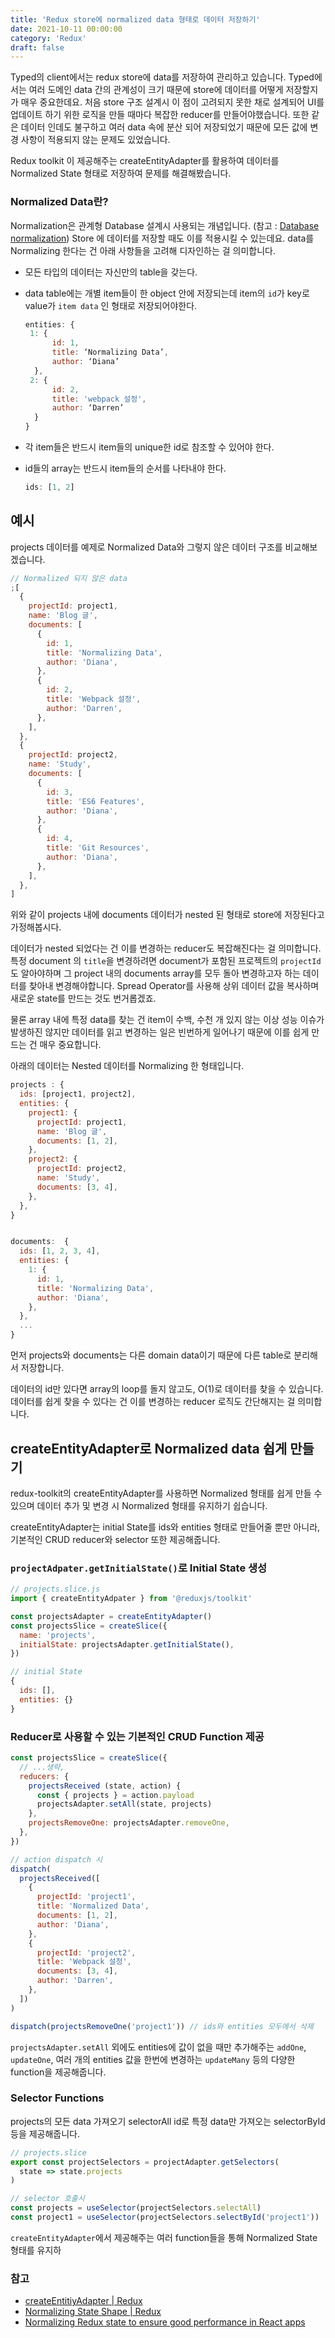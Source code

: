 ```yaml
---
title: 'Redux store에 normalized data 형태로 데이터 저장하기'
date: 2021-10-11 00:00:00
category: 'Redux'
draft: false
---
```


Typed의 client에서는 redux store에 data를 저장하여 관리하고 있습니다. Typed에서는 여러 도메인 data 간의 관계성이 크기 때문에 store에 데이터를 어떻게 저장할지가 매우 중요한데요. 처음 store 구조 설계시 이 점이 고려되지 못한 채로 설계되어 UI를 업데이트 하기 위한 로직을 만들 때마다 복잡한 reducer를 만들어야했습니다. 또한 같은 데이터 인데도 불구하고 여러 data 속에 분산 되어 저장되었기 때문에 모든 값에 변경 사항이 적용되지 않는 문제도 있었습니다.

Redux toolkit 이 제공해주는 createEntityAdapter를 활용하여 데이터를 Normalized State 형태로 저장하여 문제를 해결해봤습니다.

### **Normalized Data란?**

Normalization은 관계형 Database 설계시 사용되는 개념입니다. (참고 : [Database normalization](https://en.wikipedia.org/wiki/Database_normalization)) Store 에 데이터를 저장할 때도 이를 적용시킬 수 있는데요. data를 Normalizing 한다는 건 아래 사항들을 고려해 디자인하는 걸 의미합니다.

- 모든 타입의 데이터는 자신만의 table을 갖는다.
- data table에는 개별 item들이 한 object 안에 저장되는데 item의 `id`가 key로 value가 `item data` 인 형태로 저장되어야한다.

  ```js
  entities: {
   1: {
  		id: 1,
  		title: ‘Normalizing Data’,
  		author: ‘Diana’
  	},
   2: {
  		id: 2,
  		title: 'webpack 설정',
  		author: ‘Darren’
  	}
  }
  ```

- 각 item들은 반드시 item들의 unique한 id로 참조할 수 있어야 한다.
- id들의 array는 반드시 item들의 순서를 나타내야 한다.
  ```js
  ids: [1, 2]
  ```

## 예시

projects 데이터를 예제로 Normalized Data와 그렇지 않은 데이터 구조를 비교해보겠습니다.

```js
// Normalized 되지 않은 data
;[
  {
    projectId: project1,
    name: 'Blog 글',
    documents: [
      {
        id: 1,
        title: 'Normalizing Data',
        author: 'Diana',
      },
      {
        id: 2,
        title: 'Webpack 설정',
        author: 'Darren',
      },
    ],
  },
  {
    projectId: project2,
    name: 'Study',
    documents: [
      {
        id: 3,
        title: 'ES6 Features',
        author: 'Diana',
      },
      {
        id: 4,
        title: 'Git Resources',
        author: 'Diana',
      },
    ],
  },
]
```

위와 같이 projects 내에 documents 데이터가 nested 된 형태로 store에 저장된다고 가정해봅시다.

데이터가 nested 되었다는 건 이를 변경하는 reducer도 복잡해진다는 걸 의미합니다. 특정 document 의 `title`을 변경하려면 document가 포함된 프로젝트의 `projectId`도 알아야하며 그 project 내의 documents array를 모두 돌아 변경하고자 하는 데이터를 찾아내 변경해야합니다. Spread Operator를 사용해 상위 데이터 값을 복사하며 새로운 state를 만드는 것도 번거롭겠죠.

물론 array 내에 특정 data를 찾는 건 item이 수백, 수천 개 있지 않는 이상 성능 이슈가 발생하진 않지만 데이터를 읽고 변경하는 일은 빈번하게 일어나기 때문에 이를 쉽게 만드는 건 매우 중요합니다.

아래의 데이터는 Nested 데이터를 Normalizing 한 형태입니다.

```js
projects : {
  ids: [project1, project2],
  entities: {
    project1: {
      projectId: project1,
      name: 'Blog 글',
      documents: [1, 2],
    },
    project2: {
      projectId: project2,
      name: 'Study',
      documents: [3, 4],
    },
  },
}


documents:  {
  ids: [1, 2, 3, 4],
  entities: {
    1: {
      id: 1,
      title: 'Normalizing Data',
      author: 'Diana',
    },
  },
  ...
}
```

먼저 projects와 documents는 다른 domain data이기 때문에 다른 table로 분리해서 저장합니다.

데이터의 id만 있다면 array의 loop를 돌지 않고도, O(1)로 데이터를 찾을 수 있습니다. 데이터를 쉽게 찾을 수 있다는 건 이를 변경하는 reducer 로직도 간단해지는 걸 의미합니다.

## createEntityAdapter로 Normalized data 쉽게 만들기

redux-toolkit의 createEntityAdapter를 사용하면 Normalized 형태를 쉽게 만들 수 있으며 데이터 추가 및 변경 시 Normalized 형태를 유지하기 쉽습니다.

createEntityAdapter는 initial State를 ids와 entities 형태로 만들어줄 뿐만 아니라, 기본적인 CRUD reducer와 selector 또한 제공해줍니다.

### `projectAdpater.getInitialState()`로 Initial State 생성

```js
// projects.slice.js
import { createEntityAdpater } from '@reduxjs/toolkit'

const projectsAdapter = createEntityAdapter()
const projectsSlice = createSlice({
  name: 'projects',
  initialState: projectsAdapter.getInitialState(),
})

// initial State
{
  ids: [],
  entities: {}
}
```

### Reducer로 사용할 수 있는 기본적인 CRUD Function 제공

```js
const projectsSlice = createSlice({
  // ...생략,
  reducers: {
    projectsReceived (state, action) {
      const { projects } = action.payload
      projectsAdapter.setAll(state, projects)
    },
    projectsRemoveOne: projectsAdapter.removeOne,
  },
})

// action dispatch 시
dispatch(
  projectsReceived([
    {
      projectId: 'project1',
      title: 'Normalized Data',
      documents: [1, 2],
      author: 'Diana',
    },
    {
      projectId: 'project2',
      title: 'Webpack 설정',
      documents: [3, 4],
      author: 'Darren',
    },
  ])
)

dispatch(projectsRemoveOne('project1')) // ids와 entities 모두에서 삭제
```

`projectsAdapter.setAll` 외에도 entities에 값이 없을 때만 추가해주는 `addOne`, `updateOne`, 여러 개의 entities 값을 한번에 변경하는 `updateMany` 등의 다양한 function을 제공해줍니다.

### Selector Functions

projects의 모든 data 가져오기 selectorAll
id로 특정 data만 가져오는 selectorById 등을 제공해줍니다.

```js
// projects.slice
export const projectSelectors = projectAdapter.getSelectors(
  state => state.projects
)

// selector 호출시
const projects = useSelector(projectSelectors.selectAll)
const project1 = useSelector(projectSelectors.selectById('project1'))
```

`createEntityAdapter`에서 제공해주는 여러 function들을 통해 Normalized State 형태를 유지하

### 참고

- [createEntitiyAdapter | Redux
  ](https://redux-toolkit.js.org/api/createEntityAdapter)
- [Normalizing State Shape | Redux](https://redux.js.org/usage/structuring-reducers/normalizing-state-shape)
- [Normalizing Redux state to ensure good performance in React apps](https://blog.saeloun.com/2021/09/23/normalize-redux-state.html)

